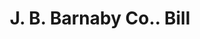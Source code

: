 ---
doi: 10.7916/D8184JP6
date_other: '1900'
date_other_textual: 1900-1909
form: printed ephemera
genre:
- Invoices
name:
- J. B. Barnaby Co.
object_in_context_url: https://biggert.cul.columbia.edu/items/view/ave_biggert_01535
subject_hierarchical_geographic:
- Providence, Rhode Island, United States
subject_name:
- J. B. Barnaby Co.
title: J. B. Barnaby Co.. Bill
sort_title: J. B. Barnaby Co.. Bill
call_number: ave_biggert_01535
coordinates:
- 41.82361111111111,-71.42222222222223
pid: ave_biggert_01535
identifiers: ave_biggert_01535
canvas_id: ldpd:396796
permalink: "/items/ave_biggert_01535/"
layout: iiif-image-page
---